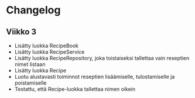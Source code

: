 # Changelog

## Viikko 3

- Lisätty luokka RecipeBook
- Lisätty luokka RecipeService
- Lisätty luokka RecipeRepository, joka toistaiseksi tallettaa vain reseptien nimet listaan
- Lisätty luokka Recipe
- Luotu alustavasti toiminnot reseptien lisäämiselle, tulostamiselle ja poistamiselle
- Testattu, että Recipe-luokka tallettaa nimen oikein
